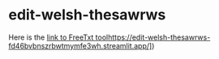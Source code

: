 # edit-welsh-thesawrws
Here is the [link to FreeTxt tool]([https://edit-welsh-thesawrws-fd46bvbnszrbwtmymfe3wh.streamlit.app/)https://edit-welsh-thesawrws-fd46bvbnszrbwtmymfe3wh.streamlit.app/])
